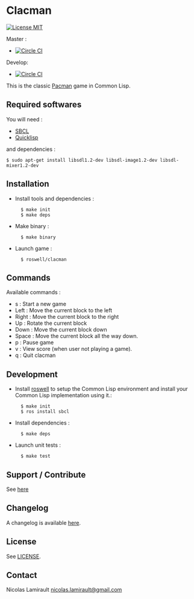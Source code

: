 Clacman
=======


[![License MIT][badge-license]][LICENSE]

Master :
* [![Circle CI](https://circleci.com/gh/nlamirault/clacman/tree/master.svg?style=svg)](https://circleci.com/gh/nlamirault/clacman/tree/master)

Develop:
* [![Circle CI](https://circleci.com/gh/nlamirault/clacman/tree/develop.svg?style=svg)](https://circleci.com/gh/nlamirault/clacman/tree/develop)

This is the classic [Pacman](http://en.wikipedia.org/wiki/Pacman) game in Common Lisp.

## Required softwares

You will need :

* [SBCL][]
* [Quicklisp][]

and dependencies :

    $ sudo apt-get install libsdl1.2-dev libsdl-image1.2-dev libsdl-mixer1.2-dev

## Installation

* Install tools and dependencies :

        $ make init
        $ make deps

* Make binary :

        $ make binary

* Launch game :

        $ roswell/clacman


## Commands

Available commands :

* s : Start a new game
* Left : Move the current block to the left
* Right : Move the current block to the right
* Up : Rotate the current block
* Down : Move the current block down
* Space : Move the current block all the way down.
* p : Pause game
* v : View score (when user not playing a game).
* q : Quit clacman


## Development

* Install [roswell][] to setup the Common Lisp environment and install your Common Lisp implementation using it.:

        $ make init
        $ ros install sbcl

* Install dependencies :

        $ make deps

* Launch unit tests :

        $ make test

## Support / Contribute

See [here](CONTRIBUTING.md)


## Changelog

A changelog is available [here](ChangeLog.md).


## License

See [LICENSE](LICENSE).


## Contact

Nicolas Lamirault <nicolas.lamirault@gmail.com>



[sbcl]: http://www.sbcl.org
[quicklisp]: http://www.quicklisp.org
[roswell]: https://github.com/snmsts/roswell

[clacman]: https://github.com/nlamirault/clacman
[badge-license]: https://img.shields.io/badge/license-MIT-green.svg?style=flat
[LICENSE]: https://github.com/nlamirault/clacman/blob/master/LICENSE

[Issue tracker]: https://github.com/nlamirault/clacman/issues
